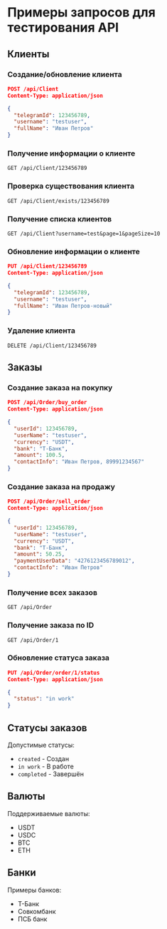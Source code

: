# Примеры запросов для тестирования API

## Клиенты

### Создание/обновление клиента
```json
POST /api/Client
Content-Type: application/json

{
  "telegramId": 123456789,
  "username": "testuser",
  "fullName": "Иван Петров"
}
```

### Получение информации о клиенте
```
GET /api/Client/123456789
```

### Проверка существования клиента
```
GET /api/Client/exists/123456789
```

### Получение списка клиентов
```
GET /api/Client?username=test&page=1&pageSize=10
```

### Обновление информации о клиенте
```json
PUT /api/Client/123456789
Content-Type: application/json

{
  "telegramId": 123456789,
  "username": "testuser",
  "fullName": "Иван Петров-новый"
}
```

### Удаление клиента
```
DELETE /api/Client/123456789
```

## Заказы

### Создание заказа на покупку
```json
POST /api/Order/buy_order
Content-Type: application/json

{
  "userId": 123456789,
  "userName": "testuser",
  "currency": "USDT",
  "bank": "Т-Банк",
  "amount": 100.5,
  "contactInfo": "Иван Петров, 89991234567"
}
```

### Создание заказа на продажу
```json
POST /api/Order/sell_order
Content-Type: application/json

{
  "userId": 123456789,
  "userName": "testuser",
  "currency": "USDT",
  "bank": "Т-Банк",
  "amount": 50.25,
  "paymentUserData": "4276123456789012",
  "contactInfo": "Иван Петров"
}
```

### Получение всех заказов
```
GET /api/Order
```

### Получение заказа по ID
```
GET /api/Order/1
```

### Обновление статуса заказа
```json
PUT /api/Order/order/1/status
Content-Type: application/json

{
  "status": "in work"
}
```

## Статусы заказов

Допустимые статусы:
- `created` - Создан
- `in work` - В работе  
- `completed` - Завершён

## Валюты

Поддерживаемые валюты:
- USDT
- USDC
- BTC
- ETH

## Банки

Примеры банков:
- Т-Банк
- Совкомбанк
- ПСБ банк